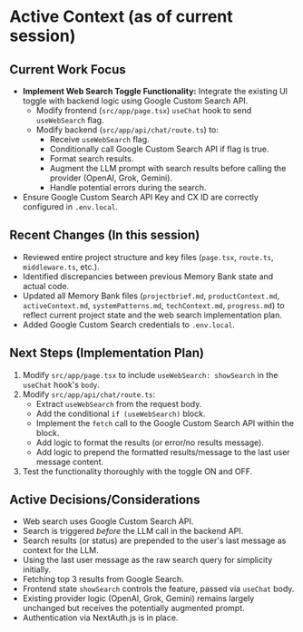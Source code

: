 # Active Context (as of current session)

## Current Work Focus

-   **Implement Web Search Toggle Functionality:** Integrate the existing UI toggle with backend logic using Google Custom Search API.
    -   Modify frontend (`src/app/page.tsx`) `useChat` hook to send `useWebSearch` flag.
    -   Modify backend (`src/app/api/chat/route.ts`) to:
        -   Receive `useWebSearch` flag.
        -   Conditionally call Google Custom Search API if flag is true.
        -   Format search results.
        -   Augment the LLM prompt with search results before calling the provider (OpenAI, Grok, Gemini).
        -   Handle potential errors during the search.
-   Ensure Google Custom Search API Key and CX ID are correctly configured in `.env.local`.

## Recent Changes (In this session)

-   Reviewed entire project structure and key files (`page.tsx`, `route.ts`, `middleware.ts`, etc.).
-   Identified discrepancies between previous Memory Bank state and actual code.
-   Updated all Memory Bank files (`projectbrief.md`, `productContext.md`, `activeContext.md`, `systemPatterns.md`, `techContext.md`, `progress.md`) to reflect current project state and the web search implementation plan.
-   Added Google Custom Search credentials to `.env.local`.

## Next Steps (Implementation Plan)

1.  Modify `src/app/page.tsx` to include `useWebSearch: showSearch` in the `useChat` hook's `body`.
2.  Modify `src/app/api/chat/route.ts`:
    -   Extract `useWebSearch` from the request body.
    -   Add the conditional `if (useWebSearch)` block.
    -   Implement the `fetch` call to the Google Custom Search API within the block.
    -   Add logic to format the results (or error/no results message).
    -   Add logic to prepend the formatted results/message to the last user message content.
3.  Test the functionality thoroughly with the toggle ON and OFF.

## Active Decisions/Considerations

-   Web search uses Google Custom Search API.
-   Search is triggered *before* the LLM call in the backend API.
-   Search results (or status) are prepended to the user's last message as context for the LLM.
-   Using the last user message as the raw search query for simplicity initially.
-   Fetching top 3 results from Google Search.
-   Frontend state `showSearch` controls the feature, passed via `useChat` body.
-   Existing provider logic (OpenAI, Grok, Gemini) remains largely unchanged but receives the potentially augmented prompt.
-   Authentication via NextAuth.js is in place. 